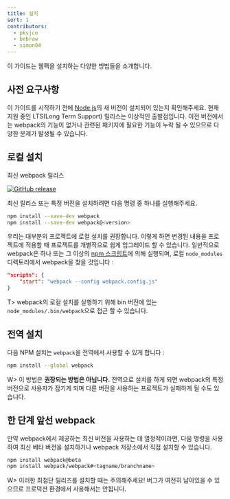 ```yaml
---
title: 설치
sort: 1
contributors:
  - pksjce
  - bebraw
  - simon04
---
```


<!-- This guide goes through the various methods used to install webpack. -->
이 가이드는 웹팩을 설치하는 다양한 방법들을 소개합니다.


<!-- ## Pre-requisites -->
## 사전 요구사항

<!-- Before we begin, make sure you have a fresh version of [Node.js](https://nodejs.org/en/) installed. The current Long Term Support (LTS) release is an ideal starting point. You may run into a variety of issues with the older versions as they may be missing functionality webpack and/or its related packages require. -->
이 가이드를 시작하기 전에 [Node.js](https://nodejs.org/ko/)의 새 버전이 설치되어 있는지 확인해주세요. 현재 지원 중인 LTS(Long Term Support) 릴리스는 이상적인 출발점입니다. 이전 버전에서는 webpack의 기능이 없거나 관련된 패키지에 필요한 기능이 누락 될 수 있으므로 다양한 문제가 발생될 수 있습니다.

<!-- ## Local Installation -->
## 로컬 설치

<!-- The latest webpack release is: -->
최신 webpack 릴리스

[![GitHub release](https://img.shields.io/npm/v/webpack.svg?label=webpack&style=flat-square&maxAge=3600)](https://github.com/webpack/webpack/releases)

<!-- To install the latest release or a specific version, run one of the following commands: -->
최신 릴리스 또는 특정 버전을 설치하려면 다음 명령 중 하나를 실행해주세요.

``` bash
npm install --save-dev webpack
npm install --save-dev webpack@<version>
```

<!-- Installing locally is what we recommend for most projects. This makes it easier to upgrade projects individually when breaking changes are introduced. Typically webpack is run via one or more [npm scripts](https://docs.npmjs.com/misc/scripts) which will look for a webpack installation in your local `node_modules` directory: -->
우리는 대부분의 프로젝트에 로컬 설치를 권장합니다. 이렇게 하면 변경된 내용을 프로젝트에 적용할 때 프로젝트를 개별적으로 쉽게 업그레이드 할 수 있습니다. 일반적으로 webpack은 하나 또는 그 이상의 [npm 스크립트](https://docs.npmjs.com/misc/scripts)에 의해 실행되며, 로컬 `node_modules` 디렉토리에서 webpack을 찾을 것입니다 :

```json
"scripts": {
	"start": "webpack --config webpack.config.js"
}
```

<!-- To run the local installation of webpack you can access its bin version as `node_modules/.bin/webpack`. -->
T> webpack의 로컬 설치를 실행하기 위해 bin 버전에 있는 `node_modules/.bin/webpack`으로 접근 할 수 있습니다.

## 전역 설치

<!-- The following NPM installation will make `webpack` available globally: -->
다음 NPM 설치는 `webpack`을 전역에서 사용할 수 있게 합니다 :

``` bash
npm install --global webpack
```

<!-- Note that this is __not a recommended practice__. Installing globally locks you down to a specific version of webpack and could fail in projects that use a different version. -->
W> 이 방법은 __권장되는 방법은 아닙니다.__ 전역으로 설치를 하게 되면 webpack의 특정 버전으로 사용자가 잠기게 되며 다른 버전을 사용하는 프로젝트가 실패하게 될 수도 있습니다.

<!-- ## Bleeding Edge -->
## 한 단계 앞선 webpack

<!-- If you are enthusiastic about using the latest that webpack has to offer, you can install beta versions or even directly from the webpack repository using the following commands: -->
만약 webpack에서 제공하는 최신 버전을 사용하는 데 열정적이라면, 다음 명령을 사용하여 최신 베타 버전을 설치하거나 webpack 저장소에서 직접 설치할 수 있습니다.

``` bash
npm install webpack@beta
npm install webpack/webpack#<tagname/branchname>
```

<!-- Take caution when installing these bleeding edge releases! They may still contain bugs and therefore should not be used in production. -->
W> 이러한 최첨단 릴리즈를 설치할 때는 주의해주세요! 버그가 여전히 남아있을 수 있으므로 프로덕션 환경에서 사용해서는 안됩니다.